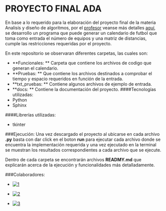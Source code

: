 # PROYECTO FINAL ADA

En base a lo requerido para la elaboración del proyecto final de la materia Analisís y diseño de algoritmos, por el [profesor](https://github.com/cardel "profesor") veanse más detalles [aquí](https://www.youtube.com/watch?v=lZ2zWvb2QcA&list=PLi3X2PHYk7zS4e61wu1uir6_nkH2EfiBC&index=48 "aquí"), se desarrollo un programa que puede generar un calendario de futbol que toma como entrada el número de equipos y una matriz de distancias, cumple las restricciones requeridas por el proyecto.

En este repositorio se observaran diferentes carpetas, las cuales son:

- **Funcionales:  ** Carpeta que contiene los archivos de codigo que generan el calendario.
- **Pruebas:  ** Que contiene los archivos destinados a comprobar el tiempo y espacio requeridos en función de la entrada.
- **txt_pruebas:  ** Contiene algunos archivos de ejemplo de entrada.
- **docs:  ** Contiene la documentación del proyecto.
####Tecnologías utilizadas:
- Python
- Sphinx

####Librerías utilizadas:
- tkinter

###Ejecución:
Una vez descargado el proyecto al ubicarse en cada archivo **.py** basta con dar click en el boton **run** para ejecutar cada archivo donde se encuentra la implementación requerida y una vez ejecutado en la terminal se muestran los resultados correspondientes a cada archivo que se ejecute.

Dentro de cada carpeta se encontrarán archivos **READMY.md** que explicarán acerca de la ejecución y funcionalidades más detalladamente.

###Colaboradores:
- [![1](https://co.pinterest.com/pin/1003458360712289212/ "1")](https://github.com/minizyke "1")

- [![2](https://co.pinterest.com/pin/1003458360712289190/ "2")](https://github.com/MiniZaky "2")

- [![3](https://co.pinterest.com/pin/1003458360712289182/ "3")](https://github.com/JandiRamirez0814 "3")
